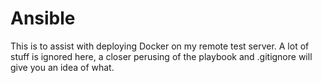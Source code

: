 # Ansible

This is to assist with deploying Docker on my remote test server. A lot of stuff is ignored here, a closer perusing of the playbook and .gitignore will give you an idea of what.